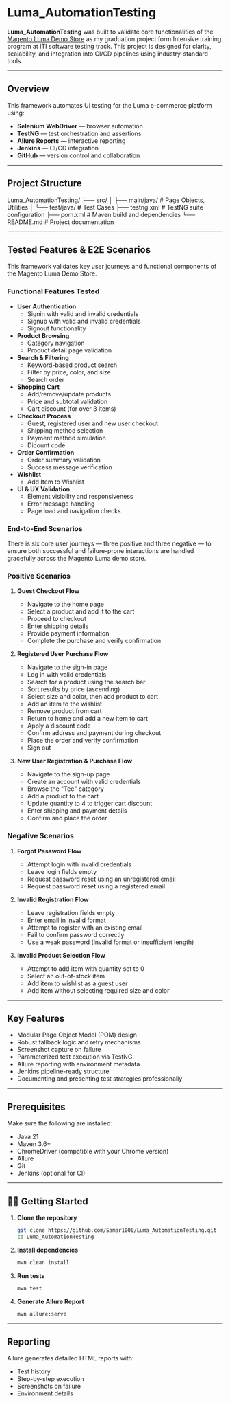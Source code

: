 # Luma_AutomationTesting

**Luma_AutomationTesting** was built to validate core functionalities of the [Magento Luma Demo Store](https://magento.com/tech-resources/demo) as my graduation project form Intensive training program at ITI software testing track. This project is designed for clarity, scalability, and integration into CI/CD pipelines using industry-standard tools.

---

## Overview

This framework automates UI testing for the Luma e-commerce platform using:

- **Selenium WebDriver** — browser automation
- **TestNG** — test orchestration and assertions
- **Allure Reports** — interactive reporting
- **Jenkins** — CI/CD integration
- **GitHub** — version control and collaboration

---

## Project Structure

Luma_AutomationTesting/
├── src/
│   ├── main/java/         # Page Objects, Utilities
│   └── test/java/         # Test Cases
├── testng.xml             # TestNG suite configuration
├── pom.xml                # Maven build and dependencies
└── README.md              # Project documentation

---

## Tested Features & E2E Scenarios

This framework validates key user journeys and functional components of the Magento Luma Demo Store.

### Functional Features Tested

- **User Authentication**
  - Signin with valid and invalid credentials
  - Signup with valid and invalid credentials
  - Signout functionality
- **Product Browsing**
  - Category navigation
  - Product detail page validation
- **Search & Filtering**
  - Keyword-based product search
  - Filter by price, color, and size
  - Search order
- **Shopping Cart**
  - Add/remove/update products
  - Price and subtotal validation
  - Cart discount (for over 3 items)
- **Checkout Process**
  - Guest, registered user and new user checkout
  - Shipping method selection
  - Payment method simulation
  - Dicount code 
- **Order Confirmation**
  - Order summary validation
  - Success message verification
- **Wishlist**
  - Add Item to Wishlist
- **UI & UX Validation**
  - Element visibility and responsiveness
  - Error message handling
  - Page load and navigation checks


### End-to-End Scenarios

There is six core user journeys — three positive and three negative — to ensure both successful and failure-prone interactions are handled gracefully across the Magento Luma demo store.

### Positive Scenarios

1. **Guest Checkout Flow**
   - Navigate to the home page  
   - Select a product and add it to the cart  
   - Proceed to checkout  
   - Enter shipping details  
   - Provide payment information  
   - Complete the purchase and verify confirmation  

2. **Registered User Purchase Flow**
   - Navigate to the sign-in page  
   - Log in with valid credentials  
   - Search for a product using the search bar  
   - Sort results by price (ascending)  
   - Select size and color, then add product to cart  
   - Add an item to the wishlist  
   - Remove product from cart  
   - Return to home and add a new item to cart  
   - Apply a discount code  
   - Confirm address and payment during checkout  
   - Place the order and verify confirmation  
   - Sign out  

3. **New User Registration & Purchase Flow**
   - Navigate to the sign-up page  
   - Create an account with valid credentials  
   - Browse the "Tee" category  
   - Add a product to the cart  
   - Update quantity to 4 to trigger cart discount  
   - Enter shipping and payment details  
   - Confirm and place the order  



### Negative Scenarios

1. **Forgot Password Flow**
   - Attempt login with invalid credentials  
   - Leave login fields empty  
   - Request password reset using an unregistered email  
   - Request password reset using a registered email  

2. **Invalid Registration Flow**
   - Leave registration fields empty  
   - Enter email in invalid format  
   - Attempt to register with an existing email  
   - Fail to confirm password correctly  
   - Use a weak password (invalid format or insufficient length)  

3. **Invalid Product Selection Flow**
   - Attempt to add item with quantity set to 0  
   - Select an out-of-stock item  
   - Add item to wishlist as a guest user  
   - Add item without selecting required size and color  

---

## Key Features

-  Modular Page Object Model (POM) design  
-  Robust fallback logic and retry mechanisms  
-  Screenshot capture on failure  
-  Parameterized test execution via TestNG  
-  Allure reporting with environment metadata  
-  Jenkins pipeline-ready structure
-  Documenting and presenting test strategies professionally

---

## Prerequisites

Make sure the following are installed:

- Java 21
- Maven 3.6+
- ChromeDriver (compatible with your Chrome version)
- Allure
- Git
- Jenkins (optional for CI)

---

## 🧑‍💻 Getting Started

1. **Clone the repository**
   ```bash
   git clone https://github.com/Samar1000/Luma_AutomationTesting.git
   cd Luma_AutomationTesting
   ```

2. **Install dependencies**
   ```bash
   mvn clean install
   ```

3. **Run tests**
   ```bash
   mvn test
   ```

4. **Generate Allure Report**
   ```bash
   mvn allure:serve
   ```

---

## Reporting

Allure generates detailed HTML reports with:

- Test history
- Step-by-step execution
- Screenshots on failure
- Environment details

